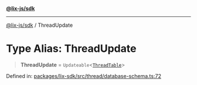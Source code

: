 [**@lix-js/sdk**](../README.md)

***

[@lix-js/sdk](../README.md) / ThreadUpdate

# Type Alias: ThreadUpdate

> **ThreadUpdate** = `Updateable`\<[`ThreadTable`](ThreadTable.md)\>

Defined in: [packages/lix-sdk/src/thread/database-schema.ts:72](https://github.com/pzerelles/opral/blob/e1a1649dcf42f139cb42fdb0f4eb674e7e5863f4/packages/lix-sdk/src/thread/database-schema.ts#L72)
